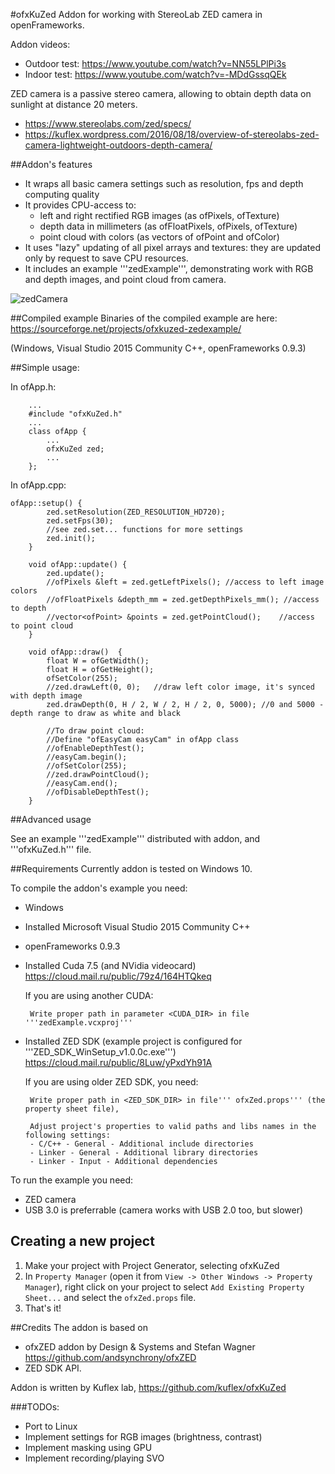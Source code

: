 #ofxKuZed
Addon for working with StereoLab ZED camera in openFrameworks.

Addon videos:
* Outdoor test: https://www.youtube.com/watch?v=NN55LPlPi3s
* Indoor test: https://www.youtube.com/watch?v=-MDdGssqQEk

ZED camera is a passive stereo camera, allowing to obtain depth data on sunlight at distance 20 meters.
* https://www.stereolabs.com/zed/specs/
* https://kuflex.wordpress.com/2016/08/18/overview-of-stereolabs-zed-camera-lightweight-outdoors-depth-camera/

##Addon's features
* It wraps all basic camera settings such as resolution, fps and depth computing quality
* It provides CPU-access to: 
  - left and right rectified RGB images (as ofPixels, ofTexture)
  - depth data in millimeters (as ofFloatPixels, ofPixels, ofTexture)
  - point cloud with colors (as vectors of ofPoint and ofColor)
* It uses "lazy" updating of all pixel arrays and textures: they are updated only by request to save CPU resources.
* It includes an example '''zedExample''', demonstrating work with RGB and depth images, and point cloud from camera.

![zedCamera](https://github.com/kuflex/ofxKuZed/raw/master/docs/ofxKuZed-1.jpg "zedCamera example")


##Compiled example
Binaries of the compiled example are here: https://sourceforge.net/projects/ofxkuzed-zedexample/

(Windows, Visual Studio 2015 Community C++, openFrameworks 0.9.3)

##Simple usage:

In ofApp.h:
```
	...
	#include "ofxKuZed.h"
	...
	class ofApp {
		...
		ofxKuZed zed;
		...
	};
```

In ofApp.cpp:
```
ofApp::setup() {
		zed.setResolution(ZED_RESOLUTION_HD720);
		zed.setFps(30);			
		//see zed.set... functions for more settings
		zed.init();
	}

	void ofApp::update() {
		zed.update();
		//ofPixels &left = zed.getLeftPixels();	//access to left image colors
		//ofFloatPixels &depth_mm = zed.getDepthPixels_mm(); //access to depth
		//vector<ofPoint> &points = zed.getPointCloud();	//access to point cloud
	}

	void ofApp::draw()	{
		float W = ofGetWidth();
		float H = ofGetHeight();
		ofSetColor(255);
		//zed.drawLeft(0, 0);	//draw left color image, it's synced with depth image
		zed.drawDepth(0, H / 2, W / 2, H / 2, 0, 5000);	//0 and 5000 - depth range to draw as white and black

		//To draw point cloud: 
		//Define "ofEasyCam easyCam" in ofApp class
		//ofEnableDepthTest();
		//easyCam.begin();
		//ofSetColor(255);
		//zed.drawPointCloud();
		//easyCam.end();
		//ofDisableDepthTest();
	}
```

##Advanced usage

See an example '''zedExample''' distributed with addon, and '''ofxKuZed.h''' file.

##Requirements
Currently addon is tested on Windows 10.

To compile the addon's example you need:
* Windows
* Installed Microsoft Visual Studio 2015 Community C++
* openFrameworks 0.9.3

* Installed Cuda 7.5 (and NVidia videocard) https://cloud.mail.ru/public/79z4/164HTQkeq

   If you are using another CUDA:
   
       Write proper path in parameter <CUDA_DIR> in file '''zedExample.vcxproj'''

* Installed ZED SDK (example project is configured for '''ZED_SDK_WinSetup_v1.0.0c.exe''')  https://cloud.mail.ru/public/8Luw/yPxdYh91A

   If you are using older ZED SDK, you need:
   
       Write proper path in <ZED_SDK_DIR> in file''' ofxZed.props''' (the property sheet file),
   
       Adjust project's properties to valid paths and libs names in the following settings:
       - C/C++ - General - Additional include directories
	   - Linker - General - Additional library directories
	   - Linker - Input - Additional dependencies

To run the example you need:
* ZED camera
* USB 3.0 is preferrable (camera works with USB 2.0 too, but slower)

## Creating a new project

1. Make your project with Project Generator, selecting ofxKuZed
2. In `Property Manager` (open it from `View -> Other Windows -> Property Manager`), right click on your project to select `Add Existing Property Sheet...` and select the `ofxZed.props` file. 
3. That's it!

##Credits
The addon is based on 
* ofxZED addon by Design & Systems and Stefan Wagner https://github.com/andsynchrony/ofxZED
* ZED SDK API.

Addon is written by Kuflex lab, https://github.com/kuflex/ofxKuZed

###TODOs: 
* Port to Linux
* Implement settings for RGB images (brightness, contrast)
* Implement masking using GPU
* Implement recording/playing SVO
